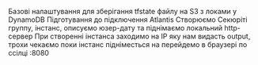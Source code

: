 
 Базові налаштування для зберігання tfstate файлу на S3 з локами у DynamoDB 
Підготування до підключення Atlantis
Створюємо Секюріті группу, інстанс, описуємо юзер-дату та піднімаємо локальний http-сервер
При створенні інстанса заходимо на IP яку нам видасть output, трохи чекаємо поки інстанс підніместься на перейдемо в браузері по ссілці <IP>:8080
